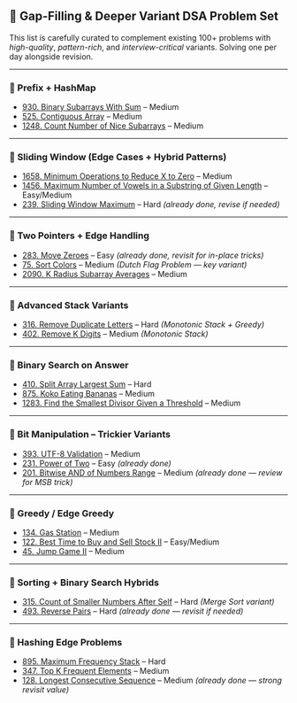 ## 🚧 Gap-Filling & Deeper Variant DSA Problem Set

This list is carefully curated to complement existing 100+ problems with *high-quality*, *pattern-rich*, and *interview-critical* variants. Solving one per day alongside revision.

---

### 🔁 Prefix + HashMap

- [930. Binary Subarrays With Sum](https://leetcode.com/problems/binary-subarrays-with-sum/) – Medium
- [525. Contiguous Array](https://leetcode.com/problems/contiguous-array/) – Medium
- [1248. Count Number of Nice Subarrays](https://leetcode.com/problems/count-number-of-nice-subarrays/) – Medium

---

### 🔁 Sliding Window (Edge Cases + Hybrid Patterns)

- [1658. Minimum Operations to Reduce X to Zero](https://leetcode.com/problems/minimum-operations-to-reduce-x-to-zero/) – Medium
- [1456. Maximum Number of Vowels in a Substring of Given Length](https://leetcode.com/problems/maximum-number-of-vowels-in-a-substring-of-given-length/) – Easy/Medium
- [239. Sliding Window Maximum](https://leetcode.com/problems/sliding-window-maximum/) – Hard *(already done, revise if needed)*

---

### 🔁 Two Pointers + Edge Handling

- [283. Move Zeroes](https://leetcode.com/problems/move-zeroes/) – Easy *(already done, revisit for in-place tricks)*
- [75. Sort Colors](https://leetcode.com/problems/sort-colors/) – Medium *(Dutch Flag Problem — key variant)*
- [2090. K Radius Subarray Averages](https://leetcode.com/problems/k-radius-subarray-averages/) – Medium

---

### 🔁 Advanced Stack Variants

- [316. Remove Duplicate Letters](https://leetcode.com/problems/remove-duplicate-letters/) – Hard *(Monotonic Stack + Greedy)*
- [402. Remove K Digits](https://leetcode.com/problems/remove-k-digits/) – Medium *(Monotonic Stack)*

---

### 🔁 Binary Search on Answer

- [410. Split Array Largest Sum](https://leetcode.com/problems/split-array-largest-sum/) – Hard
- [875. Koko Eating Bananas](https://leetcode.com/problems/koko-eating-bananas/) – Medium
- [1283. Find the Smallest Divisor Given a Threshold](https://leetcode.com/problems/find-the-smallest-divisor-given-a-threshold/) – Medium

---

### 🔁 Bit Manipulation – Trickier Variants

- [393. UTF-8 Validation](https://leetcode.com/problems/utf-8-validation/) – Medium
- [231. Power of Two](https://leetcode.com/problems/power-of-two/) – Easy *(already done)*
- [201. Bitwise AND of Numbers Range](https://leetcode.com/problems/bitwise-and-of-numbers-range/) – Medium *(already done — review for MSB trick)*

---

### 🔁 Greedy / Edge Greedy

- [134. Gas Station](https://leetcode.com/problems/gas-station/) – Medium
- [122. Best Time to Buy and Sell Stock II](https://leetcode.com/problems/best-time-to-buy-and-sell-stock-ii/) – Easy/Medium
- [45. Jump Game II](https://leetcode.com/problems/jump-game-ii/) – Medium

---

### 🔁 Sorting + Binary Search Hybrids

- [315. Count of Smaller Numbers After Self](https://leetcode.com/problems/count-of-smaller-numbers-after-self/) – Hard *(Merge Sort variant)*
- [493. Reverse Pairs](https://leetcode.com/problems/reverse-pairs/) – Hard *(already done — revisit if needed)*

---

### 🔁 Hashing Edge Problems

- [895. Maximum Frequency Stack](https://leetcode.com/problems/maximum-frequency-stack/) – Hard
- [347. Top K Frequent Elements](https://leetcode.com/problems/top-k-frequent-elements/) – Medium
- [128. Longest Consecutive Sequence](https://leetcode.com/problems/longest-consecutive-sequence/) – Medium *(already done — strong revisit value)*
